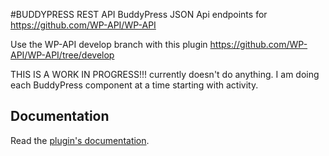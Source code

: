 #BUDDYPRESS REST API
BuddyPress JSON Api endpoints for https://github.com/WP-API/WP-API

Use the WP-API develop branch with this plugin https://github.com/WP-API/WP-API/tree/develop

THIS IS A WORK IN PROGRESS!!! currently doesn't do anything. I am doing each BuddyPress component at a time starting with activity.

## Documentation

Read the [plugin's documentation][docs].

[docs]: https://github.com/modemlooper/BP-API/wiki
